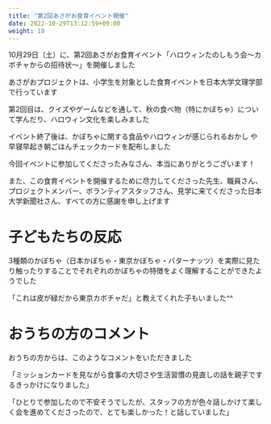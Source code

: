```yaml
---
title: "第2回あさがお食育イベント開催"
date: 2022-10-29T13:12:59+09:00
weight: 10
---
```

10月29日（土）に、第2回あさがお食育イベント「ハロウィンたのしもう会〜カボチャからの招待状〜」を開催しました
<!--more-->

あさがおプロジェクトは、小学生を対象とした食育イベントを日本大学文理学部で行っています

第2回目は、クイズやゲームなどを通して、秋の食べ物（特にかぼちゃ）について学んだり、ハロウィン文化を楽しみました

イベント終了後は、かぼちゃに関する食品やハロウィンが感じられるおかし や 早寝早起き朝ごはんチェックカードを配布しました

今回イベントに参加してくださったみなさん、本当にありがとうございます！

また、この食育イベントを開催するために尽力してくださった先生、職員さん、プロジェクトメンバー、ボランティアスタッフさん、見学に来てくださった日本大学新聞社さん、すべての方に感謝を申し上げます


# 子どもたちの反応

3種類のかぼちゃ（日本かぼちゃ・東京かぼちゃ・バターナッツ）を実際に見たり触ったりすることでそれぞれのかぼちゃの特徴をよく理解することができたようでした

「これは皮が緑だから東京カボチャだ」と教えてくれた子もいました^^

# おうちの方のコメント

おうちの方からは、このようなコメントをいただきました

「ミッションカードを見ながら食事の大切さや生活習慣の見直しの話を親子でするきっかけになりました」

「ひとりで参加したので不安そうでしたが、スタッフの方が色々話しかけて楽しく会を進めてくださったので、とても楽しかった！と話していました」

